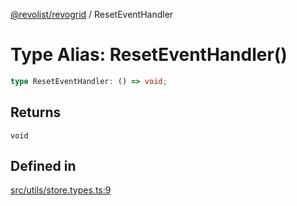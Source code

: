 [@revolist/revogrid](README.md) / ResetEventHandler

# Type Alias: ResetEventHandler()

```ts
type ResetEventHandler: () => void;
```

## Returns

`void`

## Defined in

[src/utils/store.types.ts:9](https://github.com/revolist/revogrid/blob/60c4961e100e626252b5238bec5f6c11285d15d0/src/utils/store.types.ts#L9)
